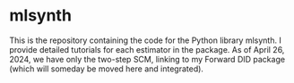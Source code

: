 # mlsynth
This is the repository containing the code for the Python library mlsynth. I provide detailed tutorials for each estimator in the package. As of April 26, 2024, we have only the two-step SCM, linking to my Forward DID package (which will someday be moved here and integrated).
